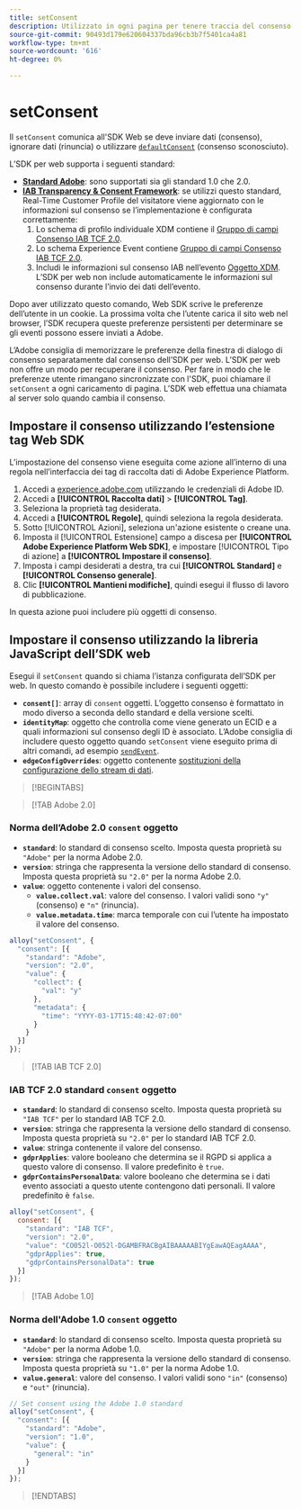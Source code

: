 ```yaml
---
title: setConsent
description: Utilizzato in ogni pagina per tenere traccia del consenso dell’utente.
source-git-commit: 90493d179e620604337bda96cb3b7f5401ca4a81
workflow-type: tm+mt
source-wordcount: '616'
ht-degree: 0%

---
```


# setConsent

Il `setConsent` comunica all&#39;SDK Web se deve inviare dati (consenso), ignorare dati (rinuncia) o utilizzare [`defaultConsent`](configure/defaultconsent.md) (consenso sconosciuto).

L’SDK per web supporta i seguenti standard:

* **[Standard Adobe](/help/landing/governance-privacy-security/consent/adobe/overview.md)**: sono supportati sia gli standard 1.0 che 2.0.
* **[IAB Transparency &amp; Consent Framework](/help/landing/governance-privacy-security/consent/iab/overview.md)**: se utilizzi questo standard, Real-Time Customer Profile del visitatore viene aggiornato con le informazioni sul consenso se l’implementazione è configurata correttamente:
   1. Lo schema di profilo individuale XDM contiene il [Gruppo di campi Consenso IAB TCF 2.0](/help/xdm/field-groups/profile/iab.md).
   1. Lo schema Experience Event contiene [Gruppo di campi Consenso IAB TCF 2.0](/help/xdm/field-groups/event/iab.md).
   1. Includi le informazioni sul consenso IAB nell’evento [Oggetto XDM](sendevent/xdm.md). L’SDK per web non include automaticamente le informazioni sul consenso durante l’invio dei dati dell’evento.

Dopo aver utilizzato questo comando, Web SDK scrive le preferenze dell’utente in un cookie. La prossima volta che l’utente carica il sito web nel browser, l’SDK recupera queste preferenze persistenti per determinare se gli eventi possono essere inviati a Adobe.

L’Adobe consiglia di memorizzare le preferenze della finestra di dialogo di consenso separatamente dal consenso dell’SDK per web. L’SDK per web non offre un modo per recuperare il consenso. Per fare in modo che le preferenze utente rimangano sincronizzate con l&#39;SDK, puoi chiamare il `setConsent` a ogni caricamento di pagina. L’SDK web effettua una chiamata al server solo quando cambia il consenso.

## Impostare il consenso utilizzando l’estensione tag Web SDK

L’impostazione del consenso viene eseguita come azione all’interno di una regola nell’interfaccia dei tag di raccolta dati di Adobe Experience Platform.

1. Accedi a [experience.adobe.com](https://experience.adobe.com) utilizzando le credenziali di Adobe ID.
1. Accedi a **[!UICONTROL Raccolta dati]** > **[!UICONTROL Tag]**.
1. Seleziona la proprietà tag desiderata.
1. Accedi a **[!UICONTROL Regole]**, quindi seleziona la regola desiderata.
1. Sotto [!UICONTROL Azioni], seleziona un&#39;azione esistente o creane una.
1. Imposta il [!UICONTROL Estensione] campo a discesa per **[!UICONTROL Adobe Experience Platform Web SDK]**, e impostare [!UICONTROL Tipo di azione] a **[!UICONTROL Impostare il consenso]**.
1. Imposta i campi desiderati a destra, tra cui **[!UICONTROL Standard]** e **[!UICONTROL Consenso generale]**.
1. Clic **[!UICONTROL Mantieni modifiche]**, quindi esegui il flusso di lavoro di pubblicazione.

In questa azione puoi includere più oggetti di consenso.

## Impostare il consenso utilizzando la libreria JavaScript dell’SDK web

Esegui il `setConsent` quando si chiama l’istanza configurata dell’SDK per web. In questo comando è possibile includere i seguenti oggetti:

* **`consent[]`**: array di `consent` oggetti. L’oggetto consenso è formattato in modo diverso a seconda dello standard e della versione scelti.
* **`identityMap`**: oggetto che controlla come viene generato un ECID e a quali informazioni sul consenso degli ID è associato. L’Adobe consiglia di includere questo oggetto quando `setConsent` viene eseguito prima di altri comandi, ad esempio [`sendEvent`](sendevent/overview.md).
* **`edgeConfigOverrides`**: oggetto contenente [sostituzioni della configurazione dello stream di dati](datastream-overrides.md).

>[!BEGINTABS]

>[!TAB Adobe 2.0]

### Norma dell’Adobe 2.0 `consent` oggetto

* **`standard`**: lo standard di consenso scelto. Imposta questa proprietà su `"Adobe"` per la norma Adobe 2.0.
* **`version`**: stringa che rappresenta la versione dello standard di consenso. Imposta questa proprietà su `"2.0"` per la norma Adobe 2.0.
* **`value`**: oggetto contenente i valori del consenso.
   * **`value.collect.val`**: valore del consenso. I valori validi sono `"y"` (consenso) e `"n"` (rinuncia).
   * **`value.metadata.time`**: marca temporale con cui l’utente ha impostato il valore del consenso.

```js
alloy("setConsent", {
  "consent": [{
    "standard": "Adobe",
    "version": "2.0",
    "value": {
      "collect": {
        "val": "y"
      },
      "metadata": {
        "time": "YYYY-03-17T15:48:42-07:00"
      }
    }
  }]
});
```

>[!TAB IAB TCF 2.0]

### IAB TCF 2.0 standard `consent` oggetto

* **`standard`**: lo standard di consenso scelto. Imposta questa proprietà su `"IAB TCF"` per lo standard IAB TCF 2.0.
* **`version`**: stringa che rappresenta la versione dello standard di consenso. Imposta questa proprietà su `"2.0"` per lo standard IAB TCF 2.0.
* **`value`**: stringa contenente il valore del consenso.
* **`gdprApplies`**: valore booleano che determina se il RGPD si applica a questo valore di consenso. Il valore predefinito è `true`.
* **`gdprContainsPersonalData`**: valore booleano che determina se i dati evento associati a questo utente contengono dati personali. Il valore predefinito è `false`.

```js
alloy("setConsent", {
  consent: [{
    "standard": "IAB TCF",
    "version": "2.0",
    "value": "CO052l-O052l-DGAMBFRACBgAIBAAAAABIYgEawAQEagAAAA",
    "gdprApplies": true,
    "gdprContainsPersonalData": true
  }]
});
```

>[!TAB Adobe 1.0]

### Norma dell&#39;Adobe 1.0 `consent` oggetto

* **`standard`**: lo standard di consenso scelto. Imposta questa proprietà su `"Adobe"` per la norma Adobe 1.0.
* **`version`**: stringa che rappresenta la versione dello standard di consenso. Imposta questa proprietà su `"1.0"` per la norma Adobe 1.0.
* **`value.general`**: valore del consenso. I valori validi sono `"in"` (consenso) e `"out"` (rinuncia).

```js
// Set consent using the Adobe 1.0 standard
alloy("setConsent", {
  "consent": [{
    "standard": "Adobe",
    "version": "1.0",
    "value": {
      "general": "in"
    }
  }]
});
```

>[!ENDTABS]

